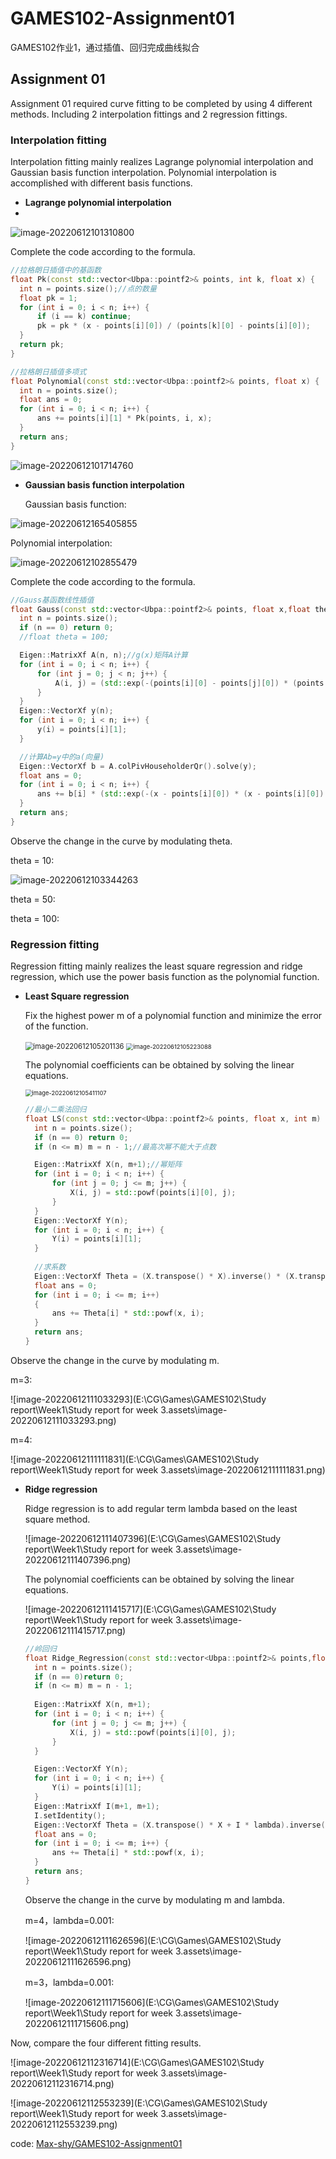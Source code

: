 # GAMES102-Assignment01
GAMES102作业1，通过插值、回归完成曲线拟合

## Assignment 01

Assignment 01 required curve fitting to be completed by using 4 different methods. Including 2 interpolation fittings and 2 regression fittings.

###  Interpolation fitting 

Interpolation fitting mainly realizes Lagrange polynomial interpolation and Gaussian basis function interpolation. Polynomial interpolation is accomplished with different basis functions.

- **Lagrange polynomial interpolation**
- 
![image-20220612101310800](https://user-images.githubusercontent.com/68177870/173277956-fe2de206-9772-4547-a384-7623177f3d85.png)

  Complete the code according to the formula.

  ```cpp
  //拉格朗日插值中的基函数
  float Pk(const std::vector<Ubpa::pointf2>& points, int k, float x) {
  	int n = points.size();//点的数量
  	float pk = 1;
  	for (int i = 0; i < n; i++) {
  		if (i == k) continue;
  		pk = pk * (x - points[i][0]) / (points[k][0] - points[i][0]);
  	}
  	return pk;
  }
  
  //拉格朗日插值多项式
  float Polynomial(const std::vector<Ubpa::pointf2>& points, float x) {
  	int n = points.size();
  	float ans = 0;
  	for (int i = 0; i < n; i++) {
  		ans += points[i][1] * Pk(points, i, x);
  	}
  	return ans;
  }
  ```
  
  ![image-20220612101714760](https://user-images.githubusercontent.com/68177870/173277983-a2ada69d-b234-4b09-a855-2bf717dd45c2.png)


- **Gaussian basis function interpolation**

  Gaussian basis function:

![image-20220612165405855](https://user-images.githubusercontent.com/68177870/173278007-613c5748-f018-4443-83fb-3690403aebc5.png)

  Polynomial interpolation:

![image-20220612102855479](https://user-images.githubusercontent.com/68177870/173278028-5a644608-c568-432b-a6b3-64fe69ef6d5b.png)

  Complete the code according to the formula.

  ```cpp
  //Gauss基函数线性插值
  float Gauss(const std::vector<Ubpa::pointf2>& points, float x,float theta) {
  	int n = points.size();
  	if (n == 0) return 0;
  	//float theta = 100;
  
  	Eigen::MatrixXf A(n, n);//g(x)矩阵A计算
  	for (int i = 0; i < n; i++) {
  		for (int j = 0; j < n; j++) {
  			A(i, j) = (std::exp(-(points[i][0] - points[j][0]) * (points[i][0] - points[j][0]) / (2 * theta * theta)));
  		}
  	}
  	Eigen::VectorXf y(n);
  	for (int i = 0; i < n; i++) {
  		y(i) = points[i][1];
  	}
  
  	//计算Ab=y中的a(向量)
  	Eigen::VectorXf b = A.colPivHouseholderQr().solve(y);
  	float ans = 0;
  	for (int i = 0; i < n; i++) {
  		ans += b[i] * (std::exp(-(x - points[i][0]) * (x - points[i][0]) / (2 * theta * theta)));
  	}
  	return ans;
  }
  ```

  Observe the change in the curve by modulating theta.

  theta = 10:

  ![image-20220612103344263](https://user-images.githubusercontent.com/68177870/173278043-c86aecca-d824-4507-a540-8e54328a1a28.png)
  

  theta = 50:
  

  theta = 100:
  

### Regression fitting

Regression fitting mainly realizes the least square regression and ridge regression, which use the power basis function as the polynomial function. 

- **Least Square regression**

  Fix the highest power m of a polynomial function and minimize the error of the function.

  <img src="E:\CG\Games\GAMES102\Study report\Week1\Study report for week 3.assets\image-20220612105201136.png" alt="image-20220612105201136" style="zoom:80%;" />

  <img src="E:\CG\Games\GAMES102\Study report\Week1\Study report for week 3.assets\image-20220612105223088.png" alt="image-20220612105223088" style="zoom:67%;" />

  The polynomial coefficients can be obtained by solving the linear equations.

  <img src="E:\CG\Games\GAMES102\Study report\Week1\Study report for week 3.assets\image-20220612105411107.png" alt="image-20220612105411107" style="zoom:67%;" />

  ```CPP
  //最小二乘法回归
  float LS(const std::vector<Ubpa::pointf2>& points, float x, int m) {
  	int n = points.size();
  	if (n == 0) return 0;
  	if (n <= m) m = n - 1;//最高次幂不能大于点数
  
  	Eigen::MatrixXf X(n, m+1);//幂矩阵
  	for (int i = 0; i < n; i++) {
  		for (int j = 0; j <= m; j++) {
  			X(i, j) = std::powf(points[i][0], j);
  		}
  	}
  	Eigen::VectorXf Y(n);
  	for (int i = 0; i < n; i++) {
  		Y(i) = points[i][1];
  	}
  	
  	//求系数
  	Eigen::VectorXf Theta = (X.transpose() * X).inverse() * (X.transpose() * Y);
  	float ans = 0;
  	for (int i = 0; i <= m; i++)
  	{
  		ans += Theta[i] * std::powf(x, i);
  	}
  	return ans;
  }
  ```

Observe the change in the curve by modulating m.

m=3:

![image-20220612111033293](E:\CG\Games\GAMES102\Study report\Week1\Study report for week 3.assets\image-20220612111033293.png)

m=4:

![image-20220612111111831](E:\CG\Games\GAMES102\Study report\Week1\Study report for week 3.assets\image-20220612111111831.png)



- **Ridge regression**

  Ridge regression is to add regular term lambda based on the least square method.

  ![image-20220612111407396](E:\CG\Games\GAMES102\Study report\Week1\Study report for week 3.assets\image-20220612111407396.png)

  The polynomial coefficients can be obtained by solving the linear equations.

  ![image-20220612111415717](E:\CG\Games\GAMES102\Study report\Week1\Study report for week 3.assets\image-20220612111415717.png)

  ```CPP
  //岭回归
  float Ridge_Regression(const std::vector<Ubpa::pointf2>& points,float x, float lambda,int m) {
  	int n = points.size();
  	if (n == 0)return 0;
  	if (n <= m) m = n - 1;
  	
  	Eigen::MatrixXf X(n, m+1);
  	for (int i = 0; i < n; i++) {
  		for (int j = 0; j <= m; j++) {
  			X(i, j) = std::powf(points[i][0], j);
  		}
  	}
  
  	Eigen::VectorXf Y(n);
  	for (int i = 0; i < n; i++) {
  		Y(i) = points[i][1];
  	}
  	Eigen::MatrixXf I(m+1, m+1);
  	I.setIdentity();
  	Eigen::VectorXf Theta = (X.transpose() * X + I * lambda).inverse() *( X.transpose() * Y);
  	float ans = 0;
  	for (int i = 0; i <= m; i++) {
  		ans += Theta[i] * std::powf(x, i);
  	}
  	return ans;
  }
  ```

  Observe the change in the curve by modulating m and lambda.

  m=4，lambda=0.001:

  ![image-20220612111626596](E:\CG\Games\GAMES102\Study report\Week1\Study report for week 3.assets\image-20220612111626596.png)

  

  m=3，lambda=0.001:

  ![image-20220612111715606](E:\CG\Games\GAMES102\Study report\Week1\Study report for week 3.assets\image-20220612111715606.png)



Now, compare the four different fitting results.

![image-20220612112316714](E:\CG\Games\GAMES102\Study report\Week1\Study report for week 3.assets\image-20220612112316714.png)

![image-20220612112553239](E:\CG\Games\GAMES102\Study report\Week1\Study report for week 3.assets\image-20220612112553239.png)

code: [Max-shy/GAMES102-Assignment01](https://github.com/Max-shy/GAMES102-Assignment01)

